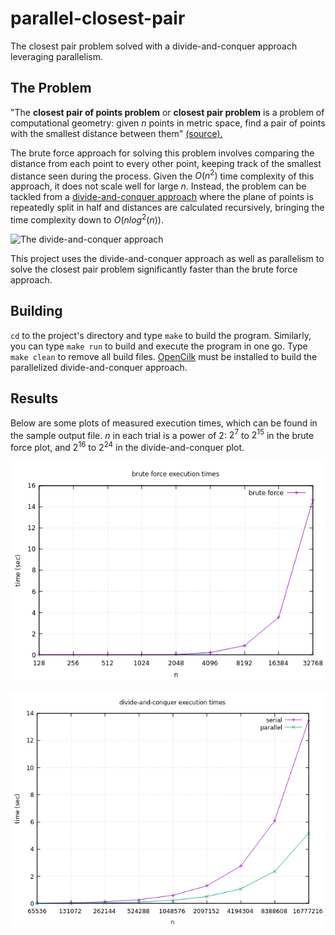 # parallel-closest-pair
The closest pair problem solved with a divide-and-conquer approach leveraging parallelism.

## The Problem
"The **closest pair of points problem** or **closest pair problem** is a problem of computational geometry: given $n$ points in metric space, find a pair of points with the smallest distance between them" [(source).](https://en.wikipedia.org/wiki/Closest_pair_of_points_problem)

The brute force approach for solving this problem involves comparing the distance from each point to every other point, keeping track of the smallest distance seen during the process. Given the $O(n^2)$ time complexity of this approach, it does not scale well for large $n$. Instead, the problem can be tackled from a [divide-and-conquer approach](https://www.geeksforgeeks.org/closest-pair-of-points-using-divide-and-conquer-algorithm) where the plane of points is repeatedly split in half and distances are calculated recursively, bringing the time complexity down to $O(nlog^2(n))$.

![The divide-and-conquer approach](divide-and-conquer.png "The problem set is recursively split in half (image: GeeksForGeeks)")

This project uses the divide-and-conquer approach as well as parallelism to solve the closest pair problem significantly faster than the brute force approach.

## Building
`cd` to the project's directory and type `make` to build the program. Similarly, you can type `make run` to build and execute the program in one go. Type `make clean` to remove all build files. [OpenCilk](https://www.opencilk.org/) must be installed to build the parallelized divide-and-conquer approach.

## Results
Below are some plots of measured execution times, which can be found in the sample output file. $n$ in each trial is a power of 2: $2^7$ to $2^{15}$ in the brute force plot, and $2^{16}$ to $2^{24}$ in the divide-and-conquer plot.

![Brute force results](result-naive.png "Execution times of the brute force approach")

![Divide-and-conquer results](result-dnc.png "Execution times of the serial and parallel divide-and-conquer approaches")
